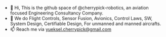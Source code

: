- 👋 Hi, This is the github space of @cherrypick-robotics, an aviation focused Engineering Consultancy Company.
- 👀 We do Flight Controls, Sensor Fusion, Avionics, Control Laws, SW, System Design, Certifiable Design, For unmanned and manned aircrafts.
- 📫 Reach me via yueksel.cherrypick@gmail.com

<!---
cherrypick-robotics/cherrypick-robotics is a ✨ special ✨ repository because its `README.md` (this file) appears on your GitHub profile.
You can click the Preview link to take a look at your changes.
--->
